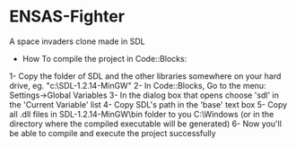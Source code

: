 ENSAS-Fighter
=============

A space invaders clone made in SDL

* How To compile the project in Code::Blocks:

1- Copy the folder of SDL and the other libraries somewhere on your hard drive, eg. "c:\SDL-1.2.14-MinGW"
2- In Code::Blocks, Go to the menu: Settings->Global Variables
3- In the dialog box that opens choose 'sdl' in the 'Current Variable' list
4- Copy SDL's path in the 'base' text box
5- Copy all .dll files in SDL-1.2.14-MinGW\bin folder to you C:\Windows (or in the directory where the compiled executable will be generated)
6- Now you'll be able to compile and execute the project successfully
